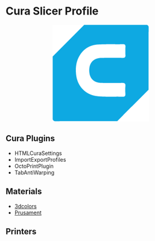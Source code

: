 # Cura Slicer Profile

<p align="center">
    <img src="./media/cura-256.png" alt="Icon">
</p>

## Cura Plugins
- HTMLCuraSettings
- ImportExportProfiles
- OctoPrintPlugin
- TabAntiWarping
## Materials
- [3dcolors](materials_data/3dcolors/)
- [Prusament](materials_data/prusament/)

## Printers
